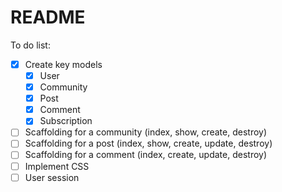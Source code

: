 # README

To do list:

-[x] Create key models
  -[x] User
  -[x] Community
  -[x] Post
  -[x] Comment
  -[x] Subscription
-[ ] Scaffolding for a community (index, show, create, destroy)
-[ ] Scaffolding for a post (index, show, create, update, destroy)
-[ ] Scaffolding for a comment (index, create, update, destroy)
-[ ] Implement CSS
-[ ] User session
